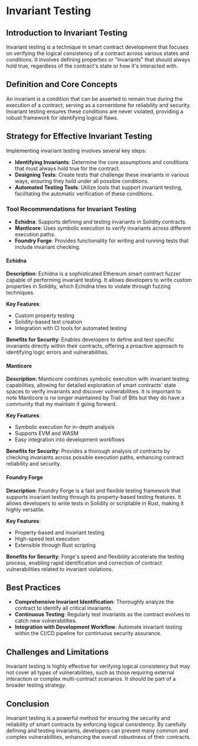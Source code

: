 # Invariant Testing

## Introduction to Invariant Testing

Invariant testing is a technique in smart contract development that focuses on verifying the logical consistency of a contract across various states and conditions. It involves defining properties or "invariants" that should always hold true, regardless of the contract's state or how it's interacted with.

## Definition and Core Concepts

An invariant is a condition that can be asserted to remain true during the execution of a contract, serving as a cornerstone for reliability and security. Invariant testing ensures these conditions are never violated, providing a robust framework for identifying logical flaws.

## Strategy for Effective Invariant Testing

Implementing invariant testing involves several key steps:

- **Identifying Invariants**: Determine the core assumptions and conditions that must always hold true for the contract.
- **Designing Tests**: Create tests that challenge these invariants in various ways, ensuring they hold under all possible conditions.
- **Automated Testing Tools**: Utilize tools that support invariant testing, facilitating the automatic verification of these conditions.

### Tool Recommendations for Invariant Testing

- **Echidna**: Supports defining and testing invariants in Solidity contracts.
- **Manticore**: Uses symbolic execution to verify invariants across different execution paths.
- **Foundry Forge**: Provides functionality for writing and running tests that include invariant checking.

#### Echidna

**Description**: Echidna is a sophisticated Ethereum smart contract fuzzer capable of performing invariant testing. It allows developers to write custom properties in Solidity, which Echidna tries to violate through fuzzing techniques.

**Key Features**:
- Custom property testing
- Solidity-based test creation
- Integration with CI tools for automated testing

**Benefits for Security**:
Enables developers to define and test specific invariants directly within their contracts, offering a proactive approach to identifying logic errors and vulnerabilities.

#### Manticore

**Description**: Manticore combines symbolic execution with invariant testing capabilities, allowing for detailed exploration of smart contracts' state spaces to verify invariants and discover vulnerabilities. It is important to note Manticore is no longer maintained by Trail of Bits but they do have a community that my maintain it going forward. 

**Key Features**:
- Symbolic execution for in-depth analysis
- Supports EVM and WASM
- Easy integration into development workflows

**Benefits for Security**:
Provides a thorough analysis of contracts by checking invariants across possible execution paths, enhancing contract reliability and security.

#### Foundry Forge

**Description**: Foundry Forge is a fast and flexible testing framework that supports invariant testing through its property-based testing features. It allows developers to write tests in Solidity or scriptable in Rust, making it highly versatile.

**Key Features**:
- Property-based and invariant testing
- High-speed test execution
- Extensible through Rust scripting

**Benefits for Security**:
Forge's speed and flexibility accelerate the testing process, enabling rapid identification and correction of contract vulnerabilities related to invariant violations.

## Best Practices

- **Comprehensive Invariant Identification**: Thoroughly analyze the contract to identify all critical invariants.
- **Continuous Testing**: Regularly test invariants as the contract evolves to catch new vulnerabilities.
- **Integration with Development Workflow**: Automate invariant testing within the CI/CD pipeline for continuous security assurance.

## Challenges and Limitations

Invariant testing is highly effective for verifying logical consistency but may not cover all types of vulnerabilities, such as those requiring external interaction or complex multi-contract scenarios. It should be part of a broader testing strategy.

## Conclusion

Invariant testing is a powerful method for ensuring the security and reliability of smart contracts by enforcing logical consistency. By carefully defining and testing invariants, developers can prevent many common and complex vulnerabilities, enhancing the overall robustness of their contracts.